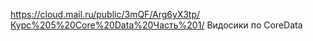 https://cloud.mail.ru/public/3mQF/Arg6yX3tp/Курс%205%20Core%20Data%20Часть%201/
Видосики по CoreData

